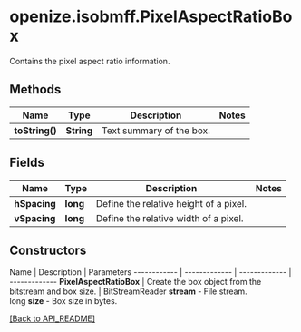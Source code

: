 # openize.isobmff.PixelAspectRatioBox

Contains the pixel aspect ratio information.

## Methods

Name | Type | Description | Notes
------------ | ------------- | ------------- | -------------
**toString()** | **String** | Text summary of the box. | 

## Fields

Name | Type | Description | Notes
------------ | ------------- | ------------- | -------------
**hSpacing** | **long** | Define the relative height of a pixel. | 
**vSpacing** | **long** | Define the relative width of a pixel. | 

## Constructors

Name | Description | Parameters
------------ | ------------- | ------------- | -------------
**PixelAspectRatioBox** | Create the box object from the bitstream and box size. | BitStreamReader **stream** - File stream.<br />long **size** - Box size in bytes.

[[Back to API_README]](API_README.md)